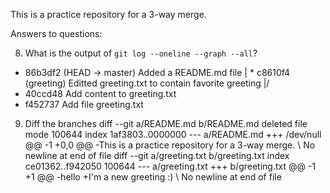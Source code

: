 This is a practice repository for a 3-way merge.


Answers to questions:

8. What is the output of `git log --oneline --graph --all`?
* 86b3df2 (HEAD -> master) Added a README.md file
| * c8610f4 (greeting) Editted greeting.txt to contain favorite greeting
|/
* 40ccd48 Add content to greeting.txt
* f452737 Add file greeting.txt

9. Diff the branches
diff --git a/README.md b/README.md
deleted file mode 100644
index 1af3803..0000000
--- a/README.md
+++ /dev/null
@@ -1 +0,0 @@
-This is a practice repository for a 3-way merge.
\ No newline at end of file
diff --git a/greeting.txt b/greeting.txt
index ce01362..f942050 100644
--- a/greeting.txt
+++ b/greeting.txt
@@ -1 +1 @@
-hello
+I'm a new greeting :)
\ No newline at end of file
